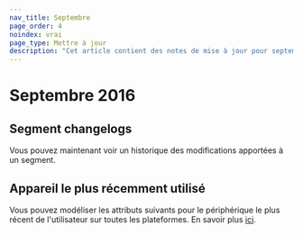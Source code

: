 ```yaml
---
nav_title: Septembre
page_order: 4
noindex: vrai
page_type: Mettre à jour
description: "Cet article contient des notes de mise à jour pour septembre 2016."
---
```


# Septembre 2016

## Segment changelogs
Vous pouvez maintenant voir un historique des modifications apportées à un segment.

## Appareil le plus récemment utilisé
Vous pouvez modéliser les attributs suivants pour le périphérique le plus récent de l'utilisateur sur toutes les plateformes. En savoir plus [ici]({{site.baseurl}}/user_guide/personalization_and_dynamic_content/personalized_messaging/#most-recently-used-device-information).
